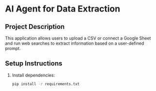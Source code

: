 # AI Agent for Data Extraction

## Project Description
This application allows users to upload a CSV or connect a Google Sheet and run web searches to extract information based on a user-defined prompt.

## Setup Instructions
1. Install dependencies:
   ```bash
   pip install -r requirements.txt
